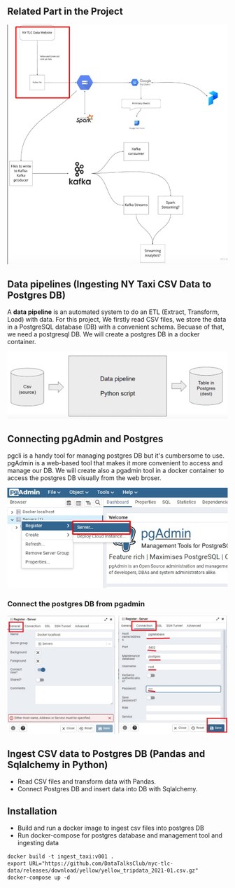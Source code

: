 ## Related Part in the Project
![Week 1 - Overview](../../docs/week1/week1_overview.jpg)

## Data pipelines (Ingesting NY Taxi CSV Data to Postgres DB)

A **data pipeline** is an automated system to do an ETL (Extract, Transform, Load) with data. For this project, We firstly read CSV files, we store the data in a PostgreSQL database (DB) with a convenient schema. Becuase of that, we need a postgresql DB. We will create a postgres DB in a docker container.

![data pipeline](../../docs/week1/01_01.png)

## Connecting pgAdmin and Postgres

pgcli is a handy tool for managing postgres DB but it's cumbersome to use. pgAdmin is a web-based tool that makes it more convenient to access and manage our DB. We will create also a pgadmin tool in a docker container to access the postgres DB visually from the web broser. 

![data pipeline](../../docs/week1/pgadmin4.jpg)

### Connect the postgres DB from pgadmin

![data pipeline](../../docs/week1/pgadmin5.jpg)


## Ingest CSV data to Postgres DB (Pandas and Sqlalchemy in Python)

- Read CSV files and transform data with Pandas.
- Connect Postgres DB and insert data into DB with Sqlalchemy.


## Installation
- Build and run a docker image to ingest csv files into postgres DB
- Run docker-compose for postgres database and management tool and ingesting data
```
docker build -t ingest_taxi:v001 .
export URL="https://github.com/DataTalksClub/nyc-tlc-data/releases/download/yellow/yellow_tripdata_2021-01.csv.gz"
docker-compose up -d
```